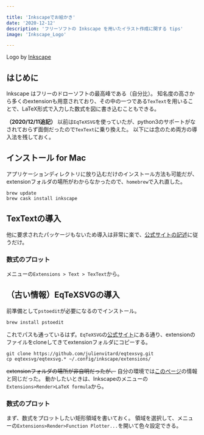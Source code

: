 ```yaml
---

title: 'Inkscapeでお絵かき'
date: '2020-12-12'
description: 'フリーソフトの Inkscape を用いたイラスト作成に関する tips'
image: 'Inkscape_Logo'

---
```


Logo by <a href="https://inkscape.org/" target="_blank">Inkscape</a>

## はじめに

Inkscape はフリーのドローソフトの最高峰である（自分比）。
知名度の高さから多くのextensionも用意されており、その中の一つである`TexText`を用いることで、LaTeX形式で入力した数式を図に書き込むこともできる。

**（2020/12/11追記）**
以前は`EqTeXSVG`を使っていたが、python3のサポートがなされておらず面倒だったので`TexText`に乗り換えた。
以下には念のため両方の導入法を残しておく。

## インストール for Mac

アプリケーションディレクトリに放り込むだけのインストール方法も可能だが、extensionフォルダの場所がわからなかったので、`homebrew`で入れ直した。

```shell
brew update
brew cask install inkscape
```

## TexTextの導入

他に要求されたパッケージもないため導入は非常に楽で、[公式サイトの記述](https://textext.github.io/textext/install/macos.html)に従うだけ。

### 数式のプロット

メニューの`Extensions > Text > TexText`から。

## （古い情報）EqTeXSVGの導入

前準備として`pstoedit`が必要になるのでインストール。

```shell
brew install pstoedit
```

これでパスも通っているはず。`EqTeXSVG`の[公式サイト](https://www.julienvitard.eu/en/eqtexsvg_en.html)にある通り、extensionのファイルをcloneしてきてextensionフォルダにコピーする。

```shell
git clone https://github.com/julienvitard/eqtexsvg.git
cp eqtexsvg/eqtexsvg.* ~/.config/inkscape/extensions/
```

~~extensionフォルダの場所が非自明だったが、~~ 自分の環境では[このページ](https://tesselace.com/2017/10/31/inkscape-on-mac-os-x/)の情報と同じだった。
動かしたいときは、Inkscapeのメニューの`Extensions>Render>LaTeX formula`から。

### 数式のプロット

まず、数式をプロットしたい矩形領域を書いておく。
領域を選択して、メニューの`Extensions>Render>Function Plotter...`を開いて色々設定できる。
